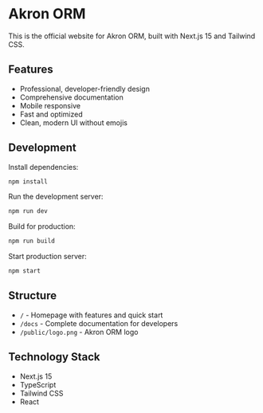 # Akron ORM 

This is the official website for Akron ORM, built with Next.js 15 and Tailwind CSS.

## Features

- Professional, developer-friendly design
- Comprehensive documentation
- Mobile responsive
- Fast and optimized
- Clean, modern UI without emojis

## Development

Install dependencies:
```bash
npm install
```

Run the development server:
```bash
npm run dev
```

Build for production:
```bash
npm run build
```

Start production server:
```bash
npm start
```

## Structure

- `/` - Homepage with features and quick start
- `/docs` - Complete documentation for developers
- `/public/logo.png` - Akron ORM logo

## Technology Stack

- Next.js 15
- TypeScript
- Tailwind CSS
- React
